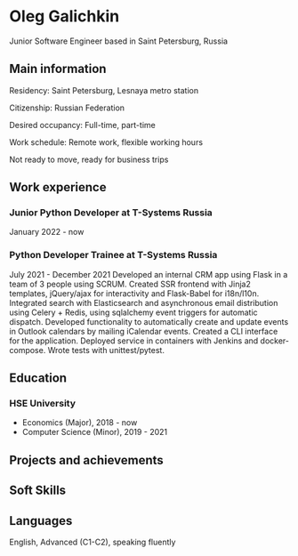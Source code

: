 # Oleg Galichkin

Junior Software Engineer based in Saint Petersburg, Russia

## Main information

Residency: Saint Petersburg, Lesnaya metro station

Citizenship: Russian Federation

Desired occupancy: Full-time, part-time

Work schedule: Remote work, flexible working hours

Not ready to move, ready for business trips

## Work experience

### Junior Python Developer at T-Systems Russia
January 2022 - now

### Python Developer Trainee at T-Systems Russia
July 2021 - December 2021
Developed an internal CRM app using Flask in a team of 3 people using SCRUM. Created SSR frontend with Jinja2 templates, jQuery/ajax for interactivity and Flask-Babel for i18n/l10n. Integrated search with Elasticsearch and asynchronous email distribution using Celery + Redis, using sqlalchemy event triggers for automatic dispatch. Developed functionality to automatically create and update events in Outlook calendars by mailing iCalendar events. Created a CLI interface for the application. Deployed service in containers with Jenkins and docker-compose. Wrote tests with unittest/pytest.

## Education

### HSE University
- Economics (Major), 2018 - now
- Computer Science (Minor), 2019 - 2021

## Projects and achievements

## Soft Skills

## Languages

English, Advanced (C1-C2), speaking fluently
